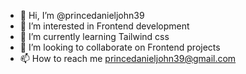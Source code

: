 - 👋 Hi, I’m @princedanieljohn39
- 👀 I’m interested in Frontend development
- 🌱 I’m currently learning Tailwind css
- 💞️ I’m looking to collaborate on Frontend projects
- 📫 How to reach me princedanieljohn39@gmail.com

<!---
princedanieljohn39/princedanieljohn39 is a ✨ special ✨ repository because its `README.md` (this file) appears on your GitHub profile.
You can click the Preview link to take a look at your changes.
--->
